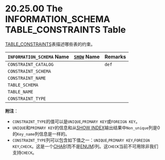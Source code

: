 # 20.25.00 The INFORMATION_SCHEMA TABLE_CONSTRAINTS Table

[TABLE_CONSTRAINTS]()表描述哪些表的约束。

<table>
<thead>
<tr>
	<th scope="col"><code class="literal">INFORMATION_SCHEMA</code> Name</th>
	<th scope="col"><a class="link" href="show.html" title="13.7.5. SHOW Syntax"><code class="literal">SHOW</code></a> Name</th>
	<th scope="col">Remarks</th>
</tr>
</thead>

<tbody>
<tr>
	<td scope="row"><code class="literal">CONSTRAINT_CATALOG</code></td>
	<td> </td>
	<td><code class="literal">def</code></td>
</tr>

<tr>
	<td scope="row"><code class="literal">CONSTRAINT_SCHEMA</code></td>
	<td> </td>
	<td> </td>
</tr>

<tr>
	<td scope="row"><code class="literal">CONSTRAINT_NAME</code></td>
	<td> </td>
	<td> </td>
</tr>

<tr>
	<td scope="row"><code class="literal">TABLE_SCHEMA</code></td>
	<td> </td>
	<td> </td>
</tr>

<tr>
	<td scope="row"><code class="literal">TABLE_NAME</code></td>
	<td> </td>
	<td> </td>
</tr>

<tr>
	<td scope="row"><code class="literal">CONSTRAINT_TYPE</code></td>
	<td> </td>
	<td> </td>
</tr>
</tbody>
</table>

**附注**：

- `CONSTRAINT_TYPE`的值可以是`UNIQUE`,`PRIMARY KEY`或`FOREIGN KEY`。
- `UNIQUE`和`PRIMARY KEY`的信息和从[SHOW INDEX]()输出结果中`Non_unique`列是0的`Key_name`列信息是一样的。
- `CONSTRAINT_TYPE`列可以包含如下值之一：`UNIQUE`,`PRIMARY KEY`,`FOREIGN KEY`,`CHECK`。这是一个[CHAR]()(而不是[ENUM]())列。这`CHECK`当前不可用除非我们支持`CHECK`。
